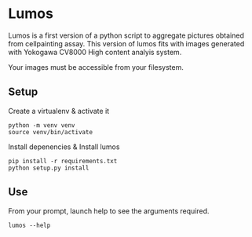 # Lumos

Lumos is a first version of a python script to aggregate pictures obtained from cellpainting assay. This version of lumos fits with images generated with Yokogawa CV8000 High content analyis system.

Your images must be accessible from your filesystem.

## Setup
Create a virtualenv & activate it

    python -m venv venv
    source venv/bin/activate

Install depenencies & Install lumos

    pip install -r requirements.txt
    python setup.py install


## Use

From your prompt, launch help to see the arguments required.

    lumos --help

